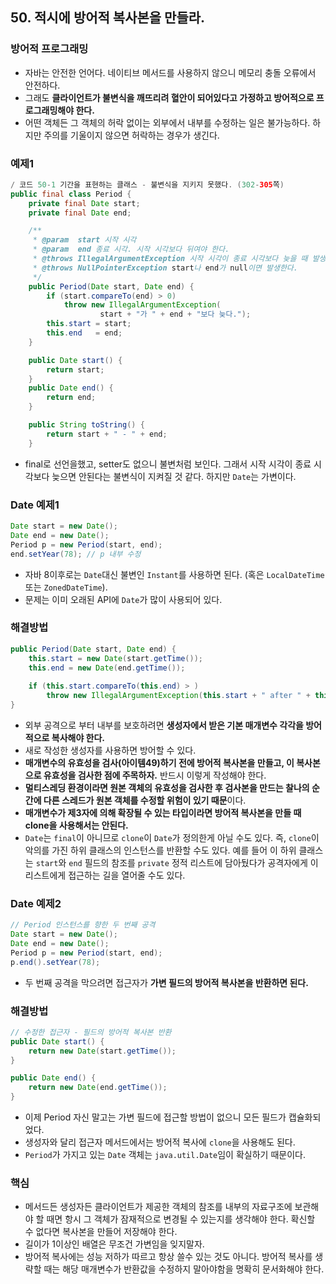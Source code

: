 ## 50. 적시에 방어적 복사본을 만들라.

### 방어적 프로그래밍

- 자바는 안전한 언어다. 네이티브 메서드를 사용하지 않으니 메모리 충돌 오류에서 안전하다.
- 그래도 **클라이언트가 불변식을 깨뜨리려 혈안이 되어있다고 가정하고 방어적으로 프로그래밍해야 한다.**
- 어떤 객체든 그 객체의 허락 없이는 외부에서 내부를 수정하는 일은 불가능하다. 하지만 주의를 기울이지 않으면 허락하는 경우가 생긴다.



### 예제1

```java
/ 코드 50-1 기간을 표현하는 클래스 - 불변식을 지키지 못했다. (302-305쪽)
public final class Period {
    private final Date start;
    private final Date end;

    /**
     * @param  start 시작 시각
     * @param  end 종료 시각. 시작 시각보다 뒤여야 한다.
     * @throws IllegalArgumentException 시작 시각이 종료 시각보다 늦을 때 발생한다.
     * @throws NullPointerException start나 end가 null이면 발생한다.
     */
    public Period(Date start, Date end) {
        if (start.compareTo(end) > 0)
            throw new IllegalArgumentException(
                    start + "가 " + end + "보다 늦다.");
        this.start = start;
        this.end   = end;
    }

    public Date start() {
        return start;
    }
    public Date end() {
        return end;
    }

    public String toString() {
        return start + " - " + end;
    }
```

- final로 선언을했고, setter도 없으니 불변처럼 보인다. 그래서 시작 시각이 종료 시각보다 늦으면 안된다는 불변식이 지켜질 것 같다. 하지만 `Date`는 가변이다.



### Date 예제1

```java
Date start = new Date();
Date end = new Date();
Period p = new Period(start, end);
end.setYear(78); // p 내부 수정
```

- 자바 8이후로는 `Date`대신 불변인 `Instant`를 사용하면 된다. (혹은 `LocalDateTime` 또는 `ZonedDateTime`). 
- 문제는 이미 오래된 API에 `Date`가 많이 사용되어 있다.



### 해결방법

```java
public Period(Date start, Date end) {
    this.start = new Date(start.getTime());
    this.end = new Date(end.getTime());
    
    if (this.start.compareTo(this.end) > ) 
        throw new IllegalArgumentException(this.start + " after " + this.end);
}
```

- 외부 공격으로 부터 내부를 보호하려면 **생성자에서 받은 기본 매개변수 각각을 방어적으로 복사해야 한다.**
- 새로 작성한 생성자를 사용하면 방어할 수 있다.
- **매개변수의 유효성을 검사(아이템49)하기 전에 방어적 복사본을 만들고, 이 복사본으로 유효성을 검사한 점에 주목하자.** 반드시 이렇게 작성해야 한다.
- **멀티스레딩 환경이라면 원본 객체의 유효성을 검사한 후 검사본을 만드는 찰나의 순간에 다른 스레드가 원본 객체를 수정할 위험이 있기 때문**이다.
- **매개변수가 제3자에 의해 확장될 수 있는 타입이라면 방어적 복사본을 만들 때 clone을 사용해서는 안된다.** 
- `Date`는 `final`이 아니므로 `clone`이 `Date`가 정의한게 아닐 수도 있다. 즉, `clone`이 악의를 가진 하위 클래스의 인스턴스를 반환할 수도 있다. 예를 들어 이 하위 클래스는 `start`와 `end` 필드의 참조를 `private` 정적 리스트에 담아뒀다가 공격자에게 이 리스트에게 접근하는 길을 열어줄 수도 있다.



### Date 예제2

```java
// Period 인스턴스를 향한 두 번째 공격
Date start = new Date();
Date end = new Date();
Period p = new Period(start, end);
p.end().setYear(78);
```

- 두 번째 공격을 막으려면 접근자가 **가변 필드의 방어적 복사본을 반환하면 된다.**



### 해결방법

```java
// 수정한 접근자 - 필드의 방어적 복사본 반환
public Date start() {
    return new Date(start.getTime());
}

public Date end() {
    return new Date(end.getTime());
}
```

- 이제 Period 자신 말고는 가변 필드에 접근할 방법이 없으니 모든 필드가 캡슐화되었다.
- 생성자와 달리 접근자 메서드에서는 방어적 복사에 `clone`을 사용해도 된다. 
- `Period`가 가지고 있는 `Date` 객체는 `java.util.Date`임이 확실하기 때문이다.



### 핵심

- 메서드든 생성자든 클라이언트가 제공한 객체의 참조를 내부의 자료구조에 보관해야 할 때면 항시 그 객체가 잠재적으로 변경될 수 있는지를 생각해야 한다. 확신할 수 없다면 복사본을 만들어 저장해야 한다.
- 길이가 1이상인 배열은 무조건 가변임을 잊지말자.
- 방어적 복사에는 성능 저하가 따르고 항상 쓸수 있는 것도 아니다. 방어적 복사를 생략할 때는 해당 매개변수가 반환값을 수정하지 말아야함을 명확히 문서화해야 한다.